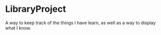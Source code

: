 # LibraryProject
A way to keep track of the things I have learn, as well as a way to display what I know.
